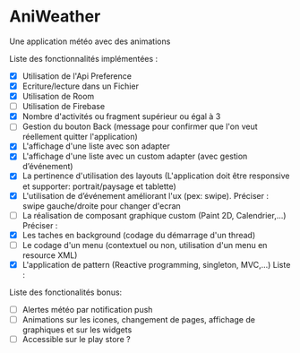 # AniWeather
Une application météo avec des animations


Liste des fonctionnalités implémentées :
- [x] Utilisation de l'Api Preference
- [x] Ecriture/lecture dans un Fichier
- [x] Utilisation de Room
- [ ] Utilisation de Firebase
- [x] Nombre d'activités ou fragment supérieur ou égal à 3
- [ ] Gestion du bouton Back (message pour confirmer que l'on veut réellement quitter l'application)
- [x] L'affichage d'une liste avec son adapter
- [x] L'affichage d'une liste avec un custom adapter (avec gestion d’événement)
- [x] La pertinence d'utilisation des layouts (L'application doit être responsive et supporter: portrait/paysage et tablette)
- [x] L'utilisation de d’événement améliorant l'ux (pex: swipe). Préciser : swipe gauche/droite pour changer d'ecran
- [ ] La réalisation de composant graphique custom (Paint 2D, Calendrier,...) Préciser :
- [x] Les taches en background (codage du démarrage d'un thread)
- [ ] Le codage d'un menu (contextuel ou non, utilisation d'un menu en resource XML)
- [x] L'application de pattern (Reactive programming, singleton, MVC,...) Liste :

Liste des fonctionalités bonus:
- [ ] Alertes météo par notification push
- [ ] Animations sur les icones, changement de pages, affichage de graphiques et sur les widgets
- [ ] Accessible sur le play store ?
